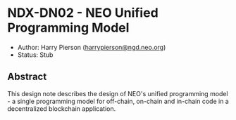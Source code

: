 <!-- markdownlint-enable -->
# NDX-DN02 - NEO Unified Programming Model

- Author: Harry Pierson (harrypierson@ngd.neo.org)
- Status: Stub

## Abstract

This design note describes the design of NEO's unified programming
model - a single programming model for off-chain, on-chain and in-chain
code in a decentralized blockchain application.
